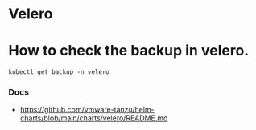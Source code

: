 # Velero

# How to check the backup in velero.
```
kubectl get backup -n velero
```

### Docs
* https://github.com/vmware-tanzu/helm-charts/blob/main/charts/velero/README.md
